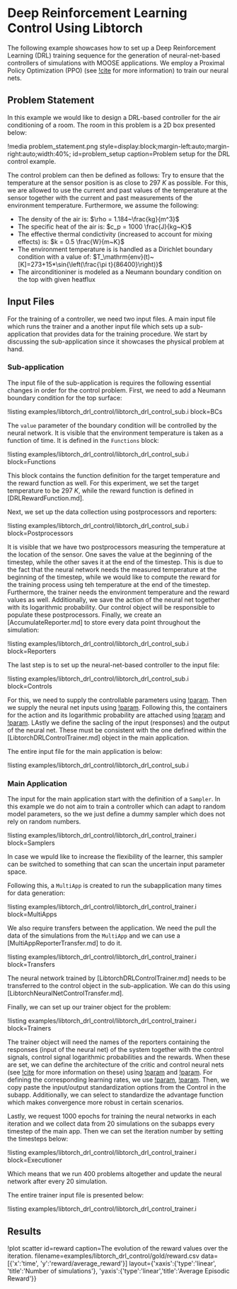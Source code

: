 # Deep Reinforcement Learning Control Using Libtorch

The following example showcases how to set up a Deep Reinforcement Learning (DRL)
training sequence for the generation of neural-net-based controllers of simulations
with MOOSE applications. We employ a Proximal Policy Optimization (PPO) 
(see [!cite](schulman2017proximal) for more information) to train our neural nets.

## Problem Statement

In this example we would like to design a DRL-based controller for the air conditioning of a
room. The room in this problem is a 2D box presented below:

!media problem_statement.png style=display:block;margin-left:auto;margin-right:auto;width:40%; 
       id=problem_setup caption=Problem setup for the DRL control example.

The control problem can then be defined as follows: Try to ensure that the temperature at the
sensor position is as close to $297~K$ as possible. For this, we are allowed to use
the current and past values of the temperature at the sensor together with the current and past measurements
of the environment temperature. Furthermore, we assume the following:

- The density of the air is: $\rho = 1.184~\frac{kg}{m^3}$
- The specific heat of the air is: $c_p = 1000 \frac{J}{kg~K}$
- The effective thermal condictivity (increased to account for mixing effects) is: $k = 0.5 \frac{W}{m~K}$
- The environment temperature is is handled as a Dirichlet boundary condition with a value of:
  $T_\mathrm{env}(t)~[K]=273+15*\sin{\left(\frac{\pi t}{86400}\right)}$
- The airconditioniner is modeled as a Neumann boundary condition on the top with given heatflux

## Input Files

For the training of a controller, we need two input files. A main input file which runs the
trainer and a another input file which sets up a sub-application that provides data for the
training procedure. We start by discussing the sub-application since it showcases the
physical problem at hand.

### Sub-application

The input file of the sub-application is requires the following essential changes in order for
the control problem. First, we need to add a Neumann boundary condition for the top surface:

!listing examples/libtorch_drl_control/libtorch_drl_control_sub.i block=BCs

The `value` parameter of the boundary condition will be controlled by the neural network.
It is visible that the environment temperature is taken as a function of time. It is defined in the
`Functions` block:

!listing examples/libtorch_drl_control/libtorch_drl_control_sub.i block=Functions

This block contains the function definition for the target temperature and the reward function as well.
For this experiment, we set the target temperature to be $297~K$, while the reward function
is defined in [DRLRewardFunction.md].

Next, we set up the data collection using postprocessors and reporters:

!listing examples/libtorch_drl_control/libtorch_drl_control_sub.i block=Postprocessors

It is visible that we have two postprocessors measuring the temperature at the location of the sensor.
One saves the value at the beginning of the timestep, while the other saves it at the end of the
timestep. This is due to the fact that the neural network needs the measured temperature at the
beginning of the timestep, while we would like to compute the reward for the training process
using teh temperature at the end of the timestep. Furthermore, the trainer needs the environment temperature
and the reward values as well. Additionally, we save the action of the neural net together with its
logarithmic probability. Our control object will be responsible to populate these postprocessors.
Finally, we create an [AccumulateReporter.md] to store every data point throughout the simulation:

!listing examples/libtorch_drl_control/libtorch_drl_control_sub.i block=Reporters

The last step is to set up the neural-net-based controller to the input file:

!listing examples/libtorch_drl_control/libtorch_drl_control_sub.i block=Controls

For this, we need to supply the controllable parameters using [!param](/Controls/LibtorchDRLControl/parameters).
Then we supply the neural net inputs using [!param](/Controls/LibtorchDRLControl/responses).
Following this, the containers for the action and its logarithmic probability are attached using
[!param](/Controls/LibtorchDRLControl/action_postprocessors) and [!param](/Controls/LibtorchDRLControl/log_probability_postprocessors). LAstly we define the sacling of the input (responses) and the output
of the neural net. These must be consistent with the one defined within the [LibtorchDRLControlTrainer.md]
object in the main application.

The entire input file for the main application is below:

!listing examples/libtorch_drl_control/libtorch_drl_control_sub.i

### Main Application

The input for the main application start with the definition of a `Sampler`. In this example we
do not aim to train a controller which can adapt to random model parameters, so the we just
define a dummy sampler which does not rely on random numbers.

!listing examples/libtorch_drl_control/libtorch_drl_control_trainer.i block=Samplers

In case we wpuld like to increase the
flexibility of the learner, this sampler can be switched to something that can scan the
uncertain input parameter space.

Following this, a `MultiApp` is created to run the subapplication many times for data generation:

!listing examples/libtorch_drl_control/libtorch_drl_control_trainer.i block=MultiApps

We also require transfers between the application. We need the pull the data of the
simulations from the `MultiApp` and we can use a [MultiAppReporterTransfer.md] to do it.

!listing examples/libtorch_drl_control/libtorch_drl_control_trainer.i block=Transfers

The neural network trained by [LibtorchDRLControlTrainer.md] needs to be transferred to the
control object in the sub-application. We can do this using [LibtorchNeuralNetControlTransfer.md].

Finally, we can set up our trainer object for the problem:

!listing examples/libtorch_drl_control/libtorch_drl_control_trainer.i block=Trainers

The trainer object will need the names of the reporters containing the responses (input of the neural net)
of the system together with the control signals, control signal logarithmic probabilities and the rewards.
When these are set, we can define the architecture of the critic and control neural nets 
(see [!cite](schulman2017proximal) for more information on these) using 
[!param](/Trainers/LibtorchDRLControlTrainer/num_critic_neurons_per_layer) and 
[!param](/Trainers/LibtorchDRLControlTrainer/num_control_neurons_per_layer).
For defining the corresponding learning rates, we use 
[!param](/Trainers/LibtorchDRLControlTrainer/critic_learning_rate),
[!param](/Trainers/LibtorchDRLControlTrainer/control_learning_rate).
Then, we copy paste the input/output standardization options from the Control in the subapp.
Additionally, we can select to standardize the advantage function which makes 
convergence more robust in certain scenarios. 

Lastly, we request 1000 epochs for training the neural networks in each iteration and 
we collect data from 20 simulations on the subapps every timestep of the main app. 
Then we can set the iteration number by setting the timesteps below:

!listing examples/libtorch_drl_control/libtorch_drl_control_trainer.i block=Executioner

Which means that we run 400 problems altogether and update the neural network after 
every 20 simulation.

The entire trainer input file is presented below:

!listing examples/libtorch_drl_control/libtorch_drl_control_trainer.i

## Results

!plot scatter
  id=reward caption=The evolution of the reward values over the iteration.
  filename=examples/libtorch_drl_control/gold/reward.csv
  data=[{'x':'time', 'y':'reward/average_reward'}]
  layout={'xaxis':{'type':'linear', 'title':'Number of simulations'},
          'yaxis':{'type':'linear','title':'Average Episodic Reward'}}
